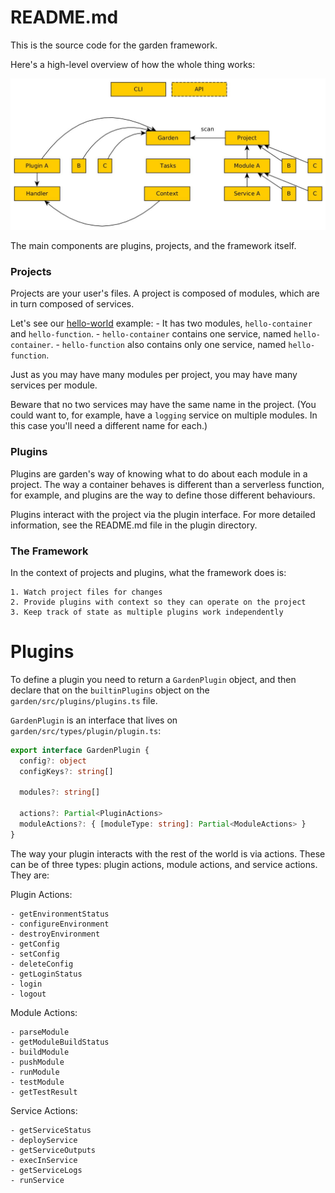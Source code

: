 # README.md

This is the source code for the garden framework.

Here's a high-level overview of how the whole thing works:

![](schematic.jpg)

The main components are plugins, projects, and the framework itself.

### Projects

Projects are your user's files. A project is composed of modules, which are in turn composed of services.

Let's see our [hello-world](https://github.com/garden-io/garden/tree/master/examples/hello-world) example:
    - It has two modules, `hello-container` and `hello-function`.
    - `hello-container` contains one service, named `hello-container`.
    - `hello-function` also contains only one service, named `hello-function`.

Just as you may have many modules per project, you may have many services per module.

Beware that no two services may have the same name in the project. (You could want to, for example, have a `logging` service on multiple modules. In this case you'll need a different name for each.)

### Plugins

Plugins are garden's way of knowing what to do about each module in a project. The way a container behaves is different than a serverless function, for example, and plugins are the way to define those different behaviours.

Plugins interact with the project via the plugin interface. For more detailed information, see the README.md file in the plugin directory. 

### The Framework

In the context of projects and plugins, what the framework does is:

    1. Watch project files for changes
    2. Provide plugins with context so they can operate on the project
    3. Keep track of state as multiple plugins work independently

# Plugins

To define a plugin you need to return a `GardenPlugin` object, and then declare that on the `builtinPlugins` object on the `garden/src/plugins/plugins.ts` file.

`GardenPlugin` is an interface that lives on `garden/src/types/plugin/plugin.ts`:

```typescript
export interface GardenPlugin {
  config?: object
  configKeys?: string[]

  modules?: string[]

  actions?: Partial<PluginActions>
  moduleActions?: { [moduleType: string]: Partial<ModuleActions> }
}
```

The way your plugin interacts with the rest of the world is via actions. These can be of three types: plugin actions, module actions, and service actions. They are:

Plugin Actions:

    - getEnvironmentStatus
    - configureEnvironment
    - destroyEnvironment
    - getConfig
    - setConfig
    - deleteConfig
    - getLoginStatus
    - login
    - logout

Module Actions:

    - parseModule
    - getModuleBuildStatus
    - buildModule
    - pushModule
    - runModule
    - testModule
    - getTestResult

Service Actions:

    - getServiceStatus
    - deployService
    - getServiceOutputs
    - execInService
    - getServiceLogs
    - runService



